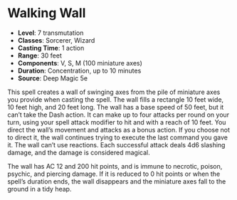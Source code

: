 # Walking Wall

- **Level**: 7 transmutation
- **Classes**: Sorcerer, Wizard
- **Casting Time**: 1 action
- **Range**: 30 feet
- **Components**: V, S, M (100 miniature axes)
- **Duration**: Concentration, up to 10 minutes
- **Source**: Deep Magic 5e

This spell creates a wall of swinging axes from the pile of miniature axes you provide when casting the spell. The wall fills a rectangle 10 feet wide, 10 feet high, and 20 feet long. The wall has a base speed of 50 feet, but it can’t take the Dash action. It can make up to four attacks per round on your turn, using your spell attack modifier to hit and with a reach of 10 feet. You direct the wall’s movement and attacks as a bonus action. If you choose not to direct it, the wall continues trying to execute the last command you gave it. The wall can’t use reactions. Each successful attack deals 4d6 slashing damage, and the damage is considered magical.

The wall has AC 12 and 200 hit points, and is immune to necrotic, poison, psychic, and piercing damage. If it is reduced to 0 hit points or when the spell’s duration ends, the wall disappears and the miniature axes fall to the ground in a tidy heap.

